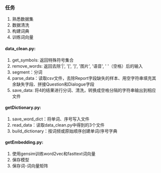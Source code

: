 ### 任务
1. 熟悉数据集
2. 数据清洗
3. 构建词典
4. 训练词向量

#### data_clean.py:
1. get_symbols: 返回特殊符号集合
2. remove_words: 返回去除'|', '[', ']', '图片', '语音', ' '（空格）后的输入
3. segment：分词
4. parse_data：读取csv文件，去除Report字段缺失的样本、用空字符串填充其余缺失字段、拼接Question和Dialogue字段
5. save_data: 将4的结果进行分词、清洗，转换成空格分隔的字符串输出到相应文件

#### getDictionary.py:
1. save_word_dict：将单词、序号写入文件
2. read_data：读取data_clean.py中得到的3个文件
3. build_dictionary：按词频或原始顺序创建单词/序号字典
#### getEmbedding.py:
1. 使用gensim训练word2vec和fasttext词向量
2. 保存模型
3. 保存词-词向量矩阵
